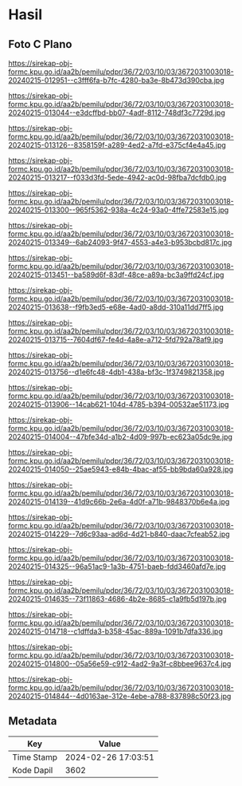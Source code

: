 # Hasil

## Foto C Plano

https://sirekap-obj-formc.kpu.go.id/aa2b/pemilu/pdpr/36/72/03/10/03/3672031003018-20240215-012951--c3fff6fa-b7fc-4280-ba3e-8b473d390cba.jpg

https://sirekap-obj-formc.kpu.go.id/aa2b/pemilu/pdpr/36/72/03/10/03/3672031003018-20240215-013044--e3dcffbd-bb07-4adf-8112-748df3c7729d.jpg

https://sirekap-obj-formc.kpu.go.id/aa2b/pemilu/pdpr/36/72/03/10/03/3672031003018-20240215-013126--8358159f-a289-4ed2-a7fd-e375cf4e4a45.jpg

https://sirekap-obj-formc.kpu.go.id/aa2b/pemilu/pdpr/36/72/03/10/03/3672031003018-20240215-013217--f033d3fd-5ede-4942-ac0d-98fba7dcfdb0.jpg

https://sirekap-obj-formc.kpu.go.id/aa2b/pemilu/pdpr/36/72/03/10/03/3672031003018-20240215-013300--965f5362-938a-4c24-93a0-4ffe72583e15.jpg

https://sirekap-obj-formc.kpu.go.id/aa2b/pemilu/pdpr/36/72/03/10/03/3672031003018-20240215-013349--6ab24093-9f47-4553-a4e3-b953bcbd817c.jpg

https://sirekap-obj-formc.kpu.go.id/aa2b/pemilu/pdpr/36/72/03/10/03/3672031003018-20240215-013451--ba589d6f-83df-48ce-a89a-bc3a9ffd24cf.jpg

https://sirekap-obj-formc.kpu.go.id/aa2b/pemilu/pdpr/36/72/03/10/03/3672031003018-20240215-013638--f9fb3ed5-e68e-4ad0-a8dd-310a11dd7ff5.jpg

https://sirekap-obj-formc.kpu.go.id/aa2b/pemilu/pdpr/36/72/03/10/03/3672031003018-20240215-013715--7604df67-fe4d-4a8e-a712-5fd792a78af9.jpg

https://sirekap-obj-formc.kpu.go.id/aa2b/pemilu/pdpr/36/72/03/10/03/3672031003018-20240215-013756--d1e6fc48-4db1-438a-bf3c-1f3749821358.jpg

https://sirekap-obj-formc.kpu.go.id/aa2b/pemilu/pdpr/36/72/03/10/03/3672031003018-20240215-013906--14cab621-104d-4785-b394-00532ae51173.jpg

https://sirekap-obj-formc.kpu.go.id/aa2b/pemilu/pdpr/36/72/03/10/03/3672031003018-20240215-014004--47bfe34d-a1b2-4d09-997b-ec623a05dc9e.jpg

https://sirekap-obj-formc.kpu.go.id/aa2b/pemilu/pdpr/36/72/03/10/03/3672031003018-20240215-014050--25ae5943-e84b-4bac-af55-bb9bda60a928.jpg

https://sirekap-obj-formc.kpu.go.id/aa2b/pemilu/pdpr/36/72/03/10/03/3672031003018-20240215-014139--41d9c66b-2e6a-4d0f-a71b-9848370b6e4a.jpg

https://sirekap-obj-formc.kpu.go.id/aa2b/pemilu/pdpr/36/72/03/10/03/3672031003018-20240215-014229--7d6c93aa-ad6d-4d21-b840-daac7cfeab52.jpg

https://sirekap-obj-formc.kpu.go.id/aa2b/pemilu/pdpr/36/72/03/10/03/3672031003018-20240215-014325--96a51ac9-1a3b-4751-baeb-fdd3460afd7e.jpg

https://sirekap-obj-formc.kpu.go.id/aa2b/pemilu/pdpr/36/72/03/10/03/3672031003018-20240215-014635--73f11863-4686-4b2e-8685-c1a9fb5d197b.jpg

https://sirekap-obj-formc.kpu.go.id/aa2b/pemilu/pdpr/36/72/03/10/03/3672031003018-20240215-014718--c1dffda3-b358-45ac-889a-1091b7dfa336.jpg

https://sirekap-obj-formc.kpu.go.id/aa2b/pemilu/pdpr/36/72/03/10/03/3672031003018-20240215-014800--05a56e59-c912-4ad2-9a3f-c8bbee9637c4.jpg

https://sirekap-obj-formc.kpu.go.id/aa2b/pemilu/pdpr/36/72/03/10/03/3672031003018-20240215-014844--4d0163ae-312e-4ebe-a788-837898c50f23.jpg


## Metadata

| Key        | Value               |
| ---------- | ------------------- |
| Time Stamp | 2024-02-26 17:03:51 |
| Kode Dapil | 3602                |



